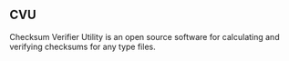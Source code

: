 CVU
---
Checksum Verifier Utility is an open source software for calculating and verifying checksums for any type files.
